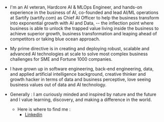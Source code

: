 - I'm an AI veteran, Hardcore AI & MLOps Engineer, and hands-on experience in the business of AI, co-founded and lead AI/ML operations at Sartify (sartify.com) as Chief AI Officer to help the business transform into exponential growth with AI and Data, -- the inflection point where business is able to unlock the trapped value living inside the business to achieve superior growth, business transformation and leaping ahead of competitors or taking blue ocean approach.

- My prime directive is in creating and deploying robust, scalable and advanced AI technologies at scale to solve most complex business challenges for SME and Fortune 1000 companies.

- I have grown up in software engineering, back-end engineering, data, and applied artificial intelligence background, creative thinker and growth hacker in terms of data and business perceptive, love seeing business values out of data and AI technology. 

- Generally : I am curiously minded and inspired by nature and the future and I value learning, discovery, and making a difference in the world.
     - Here is where to find me :
       - [Linkedin](https://www.linkedin.com/in/innocent-charles/)
  
<!---
innocent-charles/innocent-charles is a ✨ special ✨ repository because its `README.md` (this file) appears on your GitHub profile.
You can click the Preview link to take a look at your changes.
--->
